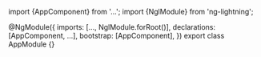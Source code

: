 import {AppComponent} from '...';
import {NglModule} from 'ng-lightning';

@NgModule({
  imports: [..., NglModule.forRoot()],
  declarations: [AppComponent, ...],
  bootstrap: [AppComponent],
})
export class AppModule {}
